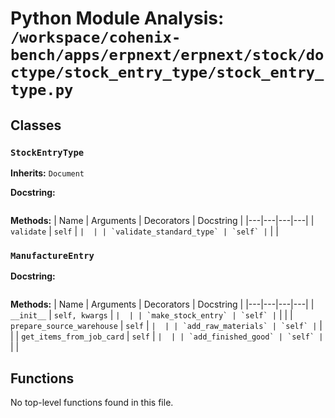 # Python Module Analysis: `/workspace/cohenix-bench/apps/erpnext/erpnext/stock/doctype/stock_entry_type/stock_entry_type.py`

## Classes

### `StockEntryType`
**Inherits:** `Document`


**Docstring:**
```

```

**Methods:**
| Name | Arguments | Decorators | Docstring |
|---|---|---|---|
| `validate` | `self` | `` |  |
| `validate_standard_type` | `self` | `` |  |


### `ManufactureEntry`


**Docstring:**
```

```

**Methods:**
| Name | Arguments | Decorators | Docstring |
|---|---|---|---|
| `__init__` | `self, kwargs` | `` |  |
| `make_stock_entry` | `self` | `` |  |
| `prepare_source_warehouse` | `self` | `` |  |
| `add_raw_materials` | `self` | `` |  |
| `get_items_from_job_card` | `self` | `` |  |
| `add_finished_good` | `self` | `` |  |





## Functions

No top-level functions found in this file.
